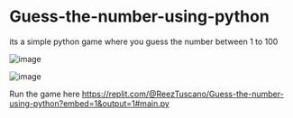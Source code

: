 # Guess-the-number-using-python
its a simple python game where you guess the number between 1 to 100 


![image](https://user-images.githubusercontent.com/100014146/173225345-5bdbf8ba-ce81-4bfa-a595-9c5b251b49c6.png)



![image](https://user-images.githubusercontent.com/100014146/173225383-0fcdaf37-5451-4aa3-a390-6be3bcd24e25.png)

Run the game here
https://replit.com/@ReezTuscano/Guess-the-number-using-python?embed=1&output=1#main.py
